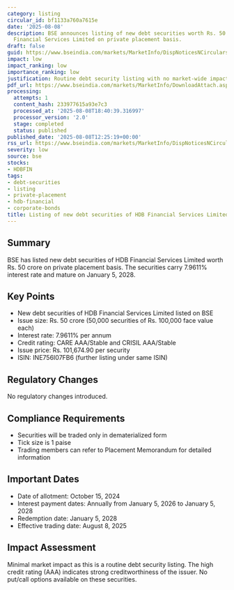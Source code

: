 ```yaml
---
category: listing
circular_id: bf1133a760a7615e
date: '2025-08-08'
description: BSE announces listing of new debt securities worth Rs. 50 crore by HDB
  Financial Services Limited on private placement basis.
draft: false
guid: https://www.bseindia.com/markets/MarketInfo/DispNoticesNCirculars.aspx?Noticeid={53EDA251-8A7B-410B-93FB-6489ADE60F43}&noticeno=20250808-17&dt=08/08/2025&icount=17&totcount=62&flag=0
impact: low
impact_ranking: low
importance_ranking: low
justification: Routine debt security listing with no market-wide impact
pdf_url: https://www.bseindia.com/markets/MarketInfo/DownloadAttach.aspx?id=20250808-17&attachedId=
processing:
  attempts: 1
  content_hash: 233977615a93e7c3
  processed_at: '2025-08-08T18:40:39.316997'
  processor_version: '2.0'
  stage: completed
  status: published
published_date: '2025-08-08T12:25:19+00:00'
rss_url: https://www.bseindia.com/markets/MarketInfo/DispNoticesNCirculars.aspx?Noticeid={53EDA251-8A7B-410B-93FB-6489ADE60F43}&noticeno=20250808-17&dt=08/08/2025&icount=17&totcount=62&flag=0
severity: low
source: bse
stocks:
- HDBFIN
tags:
- debt-securities
- listing
- private-placement
- hdb-financial
- corporate-bonds
title: Listing of new debt securities of HDB Financial Services Limited
---
```


## Summary

BSE has listed new debt securities of HDB Financial Services Limited worth Rs. 50 crore on private placement basis. The securities carry 7.9611% interest rate and mature on January 5, 2028.

## Key Points

- New debt securities of HDB Financial Services Limited listed on BSE
- Issue size: Rs. 50 crore (50,000 securities of Rs. 100,000 face value each)
- Interest rate: 7.9611% per annum
- Credit rating: CARE AAA/Stable and CRISIL AAA/Stable
- Issue price: Rs. 101,674.90 per security
- ISIN: INE756I07FB6 (further listing under same ISIN)

## Regulatory Changes

No regulatory changes introduced.

## Compliance Requirements

- Securities will be traded only in dematerialized form
- Tick size is 1 paise
- Trading members can refer to Placement Memorandum for detailed information

## Important Dates

- Date of allotment: October 15, 2024
- Interest payment dates: Annually from January 5, 2026 to January 5, 2028
- Redemption date: January 5, 2028
- Effective trading date: August 8, 2025

## Impact Assessment

Minimal market impact as this is a routine debt security listing. The high credit rating (AAA) indicates strong creditworthiness of the issuer. No put/call options available on these securities.
